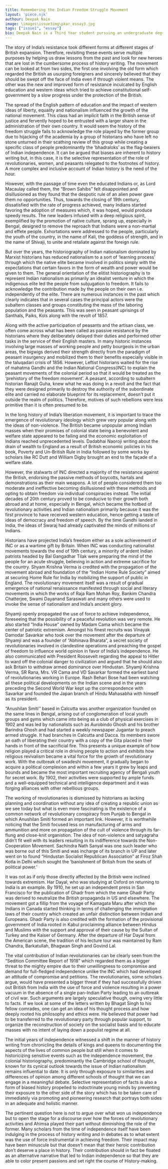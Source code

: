 ```yaml
---
title: Remembering the Indian Freedom Struggle Movement
layout: 'piece.njk'
authour: Deepak Nain
image: \images\issue3img\pkar_essay3.jpg
tags: ["issue1", "essay"]
bio: Deepak Nain is a Third Year student pursuing an undergraduate degree in history. His interests lie in Indian history, contemporary politics and foreign policy. He is a passionate reader and a proponent of liberal ideas who believes firmly in historical revisionism using dynamic tools and methods for historical reconstruction.
---
```

The story of India’s resistance took different forms at different stages of British expansion. Therefore, revisiting these events serve multiple purposes by helping us draw lessons from the past and look for new heroes that are lost in the cumbersome process of history writing. The movement can be looked at from two sides, the first one involving the old form which regarded the British as usurping foreigners and sincerely believed that they should be swept off the face of India even if through violent means. The other was the new and improved form of resistance inculcated by English education and western ideas which tried to achieve constitutional self-government by a slow progress under the protection of the British.

The spread of the English pattern of education and the impact of western ideas of liberty, equality and nationalism influenced the growth of the national movement. This class had an implicit faith in the British sense of justice and fervently hoped to be entrusted with a larger share in the administration of their own country. It would seem the history of the freedom struggle fails to acknowledge the role played by the former group due to hijacking of the academia by a group of historians who have left no stone unturned in their scathing review of this group while creating a specific class of people predominantly the ‘bhadraloks’ as the flag-bearers of Indian independence. It can be argued that biases are inherent to history writing but, in this case, it is the selective representation of the role of revolutionaries, women, and peasants relegated to the footnotes of history. A more complex and inclusive account of Indian history is the need of the hour.

However, with the passage of time even the educated Indians or, as Lord Macaulay called them, the “Brown Sahibs” felt disappointed and disillusioned as they found that the despotic rule of an alien power gave them no opportunities. Thus, towards the closing of 19th century, dissatisfied with the rate of progress achieved, many Indians started favoring the adoption of measures which, it was hoped, would produce speedy results. The new leaders infused with a deep religious spirit, exemplified by the promotion of native culture, sprang up, especially in Bengal, designed to remove the reproach that Indians were a non-martial and effete people. Exhortations were addressed to the people, particularly the youth of the country, in the name of Kali, the goddess of strength, and in the name of Shivaji, to unite and retaliate against the foreign rule.

But over the years, the historiography of Indian nationalism dominated by Marxist historians has reduced nationalism to a sort of ‘learning process’ through which the native elite became involved in politics simply with the expectations that certain favors in the form of wealth and power would be given to them. The general orientation of the elitist historiography is to represent Indian nationalism as primarily an idealist venture in which the indigenous elite led the people from subjugation to freedom. It fails to acknowledge the contribution made by the people on their own i.e. independently of the elite. There are numerous instances in the past which clearly indicates that in several cases the principal actors were the subaltern classes and groups constituting the mass of the laboring population and the peasants. This was seen in peasant uprisings of Santhals, Paiks, Kols along with the revolt of 1857.
  
Along with the active participation of peasants and the artisan class, we often come across what has been called as passive resistance by the historians where they deliberately delayed their duties and performed other tasks in the service of their English masters. In many historic instances involving large masses of working people and petty bourgeois in the urban areas, the bigwigs derived their strength directly from the paradigm of peasant insurgency and mobilized them to their benefits especially visible in the taluqadari crisis of 1856. However, Leftist historians waited for the rise of mahatma Gandhi and the Indian National Congress(INC) to explain the peasant movements of the colonial period so that it would be treated as the ‘prehistory of the freedom movement’. A peasant, according to subaltern historian Ranajit Guha, knew what he was doing in a revolt and the fact that they were designed primarily to destroy the authority of the subordinate elite and carried no elaborate blueprint for its replacement, doesn’t put it outside the realm of politics. Therefore, motives of such rebellions were less primitive than it is often presumed to be.

In the long history of India’s liberation movement, it is important to trace the emergence of revolutionary ideology which grew very popular along with the ideas of non-violence. The British became unpopular among Indian masses when their promises of colonial state being a benevolent and welfare state appeared to be failing and the economic exploitation of Indians reached unprecedented levels. Dadabhai Naoroji writing about the drain of wealth to England as a result of British economic policies in his book,  Poverty and Un-British Rule in India followed by some works by scholars like RC Dutt and William Digby brought an end to the façade of a welfare state.

However, the stalwarts of INC directed a majority of the resistance against the British, endorsing the passive methods of boycotts, hartals and demonstrations as their main weapons. A lot of people considered them too moderate and ineffective becoming disillusioned with these methods and opting to obtain freedom via individual conspiracies instead. The initial decades of 20th century proved to be conducive to their growth both abroad and at home, especially in Bengal, which became the hotbed of revolutionary activities and Indian nationalism primarily because it was the first province to have received western education, hence getting a taste of ideas of democracy and freedom of speech. By the time Gandhi landed in India, the ideas of Swaraj had already captivated the minds of millions of Indians.

Historians have projected India’s freedom either as a sole achievement of INC or as a wartime gift by Britain. When INC was conducting nationalist movements towards the end of 19th century, a minority of ardent Indian patriots headed by Bal Gangadhar Tilak were preparing the mind of the people for an acute struggle, believing in action and extreme sacrifice for the country. Shyam Krishna Verma is credited with the propagation of the movement abroad and foundation of the “Indian Home Rule Society” aimed at securing Home Rule for India by mobilizing the support of public in England. The revolutionary movement itself was a result of gradual emergence of national renaissance manifested through social and literary movements in which the works of Raja Ram Mohan Roy, Bankim Chandra Chatterjee, Swami Dayanand Saraswati and many others were used to invoke the sense of nationalism and India’s ancient glory.

Shyamji openly propagated the use of force to achieve independence, foreseeing that the possibility of a peaceful revolution was very remote. He also started “India House” owned by Madam Cama which became the center of patriotic extremism. Amongst his finest recruits was Vinayak Damodar Savarkar who took over the movement after the departure of Shyamji and was a founder of “Abhinava Bharata”, a secret society of revolutionaries involved in clandestine operations and preaching the gospel of freedom to influence world opinion in favor of India’s independence. He also communicated with President Roosevelt regarding the appeal to Hitler to ward off the colonial danger to civilization and argued that he should also ask Britain to withdraw armed dominance over Hindustan. Shyamji Krishna Verma, SR Rana, Mrs. VR Cama and VD Savarkar formed the earliest band of revolutionaries working in Europe. Rash Behari Bose had been watching all these political developments on the Indian scene and in the years preceding the Second World War kept up the correspondence with Savarkar and founded the Japan branch of Hindu Mahasabha with himself as its president.

“Anushilan Smiti’’ based in Calcutta was another organization founded on the same lines in Bengal, arising out of conglomeration of local youth groups and gyms which came into being as a club of physical exercises in 1902 and was led by nationalists such as Aurobindo Ghosh and his brother Barindra Ghosh and had started a weekly newspaper Jugantar to preach armed struggle. It had branches in Calcutta and Dacca. Its members swore an oath of liberating their country with a copy of the Gita placed in their hands in front of the sacrificial fire. This presents a unique example of how religion played a critical role in driving people to action and exhibits how religious revivalism became a vital force for the growth of revolutionary work. With the outbreak of swadeshi movement, it gradually began to acquire a political complexion and within a few years it grew by leaps and bounds and became the most important recruiting agency of Bengali youth for secret work. By 1902, their activities were supported by ample funds and a well-equipped technical and intelligence department and it was forging alliances with other rebellious groups.

The working of revolutionaries is dismissed by historians as lacking planning and coordination without any idea of creating a republic union as we see today but what is even more fascinating is the existence of a common network of revolutionary conspiracy from Punjab to Bengal in which Anushilan Smiti formed an important link. However, it is worthwhile noticing that the Smiti focused less on manufacturing of arms and ammunition and more on propagation of the cult of violence through its far-flung and close-knit organistion. The idea of non-violence and satyagraha didn’t fit well with its leaders resulting in its indifference towards the Non-Cooperation Movement. Sachindra Nath Sanyal was one such leader who was borne out of this Smiti and was incharge of its branch in UP and later went on to found “Hindustan Socialist Republican Association” at Firoz Shah Kotla in Delhi which sought the ‘banishment of British from the seats of political power.’

It was not as if only those directly affected by the British were inclined towards extremism. Har Dayal, who was studying at Oxford on returning to India is an example. By 1910, he set up an independent press in San Francisco for the publication of Ghadr from which the name Ghadr Party was derived to neutralize the British propaganda in US and elsewhere. The movement got a fillip from the voyage of Kamagata Maru after which the Indians in Canada started thinking in terms of challenging the immigration laws of their country which created an unfair distinction between Indian and Europeans. Ghadr Party is also credited with the formation of the provisional government of India rooted in Kabul proclaiming alliance between Hindus and Muslims with the support and approval of their cause by the Sultan of Turkey and the Kaiser of Germany. After the departure of Har Dayal from the American scene, the tradition of his lecture tour was maintained by Ram Chandra, Barkatullah, Bhagwan Singh and Govind Lal.

The vital contribution of Indian revolutionaries can be clearly seen from the “Sedition Committee Report of 1918” which regarded them as a bigger threat to the mighty empire due to their unwillingness to compromise and demand for full-fledged independence unlike the INC which had developed an attitude of compromise and petitions. The revolutionaries, some scholars argue, would have presented a bigger threat if they had successfully driven out British from India with the use of force and violence resulting in a power vacuum in the absence of a single pan-Indian Party leading to an outbreak of civil war. Such arguments are largely speculative though, owing very little to facts. If we look at some of the letters written by Bhagat Singh to his fellow comrades, one can get an idea of his thought process and how deeply rooted his philosophy and ethics were. He believed that power had to be transferred to the revolutionary party through popular support, to organize the reconstruction of society on the socialist basis and to educate masses with no intent of laying down a populist regime at all.

The initial years of independence witnessed a shift in the manner of history writing from chronicling the details of kings and queens to documenting the aspects of the lives of common people but still when it comes to historicizing sensitive events such as the independence movement, the colonial historiography, predominantly the Cambridge school of thought, known for its cynical outlook towards the issue of Indian nationalism remains influential to date. It is only through exposure to similarities and differences of opinion among different schools of thought that we can engage in a meaningful debate. Selective representation of facts is also a form of biased history propelled to indoctrinate young minds by preventing their exposure to the other side of the story which has to be taken care of immediately via promoting and pioneering research that portrays both sides in an adequate and holistic manner.

The pertinent question here is not to argue over what won us independence but to open the stage for a discourse over how the forces of revolutionary activities and Ahimsa played their part without diminishing the role of the former. Many scholars from the time of independence itself have been indulging in the process of history writing and in debates as to what extent was the use of force instrumental in achieving freedom. Their impact may have been minuscule but that doesn’t mean that their heroic contribution don’t deserve a place in history. Their contribution should in fact be floated as an alternative narrative that led to Indian independence so that they are able to color present passions and set right the course of History-making.